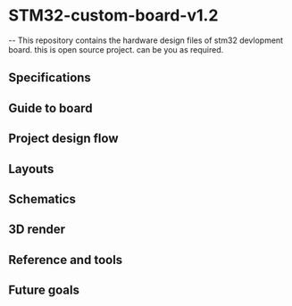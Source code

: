 # STM32-custom-board-v1.2
--
This repository contains the hardware design files of stm32 devlopment board. this is open source project. can be you as required.

Specifications
--

Guide to board
--

Project design flow
--

Layouts
--

Schematics
---

3D render
---

Reference and tools 
--

Future goals 
--
